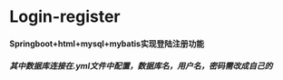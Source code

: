 # Login-register

#### Springboot+html+mysql+mybatis实现登陆注册功能

##### 其中数据库连接在.yml文件中配置，数据库名，用户名，密码需改成自己的
